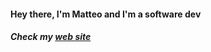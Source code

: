 #### Hey there, I'm Matteo and I'm a software dev
##### Check my [web site](https://matteogenna.github.io/mysite/)

